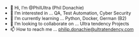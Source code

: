 - 👋 Hi, I’m @PhilUltra (Phil Donachie)
- 👀 I’m interested in ... QA, Test Automation, Cyber Security
- 🌱 I’m currently learning ... Python, Docker, German (B2)
- 💞️ I’m looking to collaborate on ... Ultra tendency Projects
- 📫 How to reach me ... philip.donachie@ultratendency.com


<!---
PhilUltra/PhilUltra is a ✨ special ✨ repository because its `README.md` (this file) appears on your GitHub profile.
You can click the Preview link to take a look at your changes.
--->
